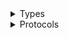 <details>
<summary>Types</summary>

  - [ApiGatewayManagementApiClient](/aws-sdk-swift/reference/0.x/AWSApiGatewayManagementApi/ApiGatewayManagementApiClient)
  - [ApiGatewayManagementApiClient.ApiGatewayManagementApiClientConfiguration](/aws-sdk-swift/reference/0.x/AWSApiGatewayManagementApi/ApiGatewayManagementApiClient.ApiGatewayManagementApiClientConfiguration)
  - [ApiGatewayManagementApiClientLogHandlerFactory](/aws-sdk-swift/reference/0.x/AWSApiGatewayManagementApi/ApiGatewayManagementApiClientLogHandlerFactory)
  - [ApiGatewayManagementApiClientTypes](/aws-sdk-swift/reference/0.x/AWSApiGatewayManagementApi/ApiGatewayManagementApiClientTypes)

</details>

<details>
<summary>Protocols</summary>

  - [ApiGatewayManagementApiClientProtocol](/aws-sdk-swift/reference/0.x/AWSApiGatewayManagementApi/ApiGatewayManagementApiClientProtocol)

</details>
